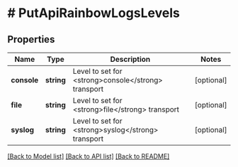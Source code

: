 # # PutApiRainbowLogsLevels

## Properties

Name | Type | Description | Notes
------------ | ------------- | ------------- | -------------
**console** | **string** | Level to set for &lt;strong&gt;console&lt;/strong&gt; transport | [optional] 
**file** | **string** | Level to set for &lt;strong&gt;file&lt;/strong&gt; transport | [optional] 
**syslog** | **string** | Level to set for &lt;strong&gt;syslog&lt;/strong&gt; transport | [optional] 

[[Back to Model list]](../../README.md#documentation-for-models) [[Back to API list]](../../README.md#documentation-for-api-endpoints) [[Back to README]](../../README.md)



